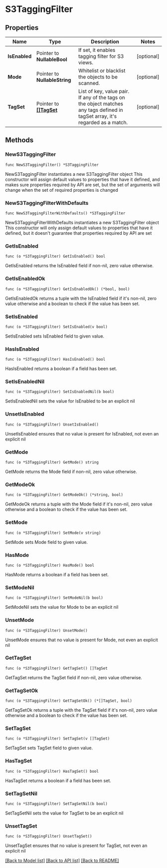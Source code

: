 # S3TaggingFilter

## Properties

Name | Type | Description | Notes
------------ | ------------- | ------------- | -------------
**IsEnabled** | Pointer to **NullableBool** | If set, it enables tagging filter for S3 views. | [optional] 
**Mode** | Pointer to **NullableString** | Whitelist or blacklist the objects to be scanned. | [optional] 
**TagSet** | Pointer to [**[]TagSet**](TagSet.md) | List of key, value pair. If any of the tags on the object matches any tags defined in tagSet array, it&#39;s regarded as a match. | [optional] 

## Methods

### NewS3TaggingFilter

`func NewS3TaggingFilter() *S3TaggingFilter`

NewS3TaggingFilter instantiates a new S3TaggingFilter object
This constructor will assign default values to properties that have it defined,
and makes sure properties required by API are set, but the set of arguments
will change when the set of required properties is changed

### NewS3TaggingFilterWithDefaults

`func NewS3TaggingFilterWithDefaults() *S3TaggingFilter`

NewS3TaggingFilterWithDefaults instantiates a new S3TaggingFilter object
This constructor will only assign default values to properties that have it defined,
but it doesn't guarantee that properties required by API are set

### GetIsEnabled

`func (o *S3TaggingFilter) GetIsEnabled() bool`

GetIsEnabled returns the IsEnabled field if non-nil, zero value otherwise.

### GetIsEnabledOk

`func (o *S3TaggingFilter) GetIsEnabledOk() (*bool, bool)`

GetIsEnabledOk returns a tuple with the IsEnabled field if it's non-nil, zero value otherwise
and a boolean to check if the value has been set.

### SetIsEnabled

`func (o *S3TaggingFilter) SetIsEnabled(v bool)`

SetIsEnabled sets IsEnabled field to given value.

### HasIsEnabled

`func (o *S3TaggingFilter) HasIsEnabled() bool`

HasIsEnabled returns a boolean if a field has been set.

### SetIsEnabledNil

`func (o *S3TaggingFilter) SetIsEnabledNil(b bool)`

 SetIsEnabledNil sets the value for IsEnabled to be an explicit nil

### UnsetIsEnabled
`func (o *S3TaggingFilter) UnsetIsEnabled()`

UnsetIsEnabled ensures that no value is present for IsEnabled, not even an explicit nil
### GetMode

`func (o *S3TaggingFilter) GetMode() string`

GetMode returns the Mode field if non-nil, zero value otherwise.

### GetModeOk

`func (o *S3TaggingFilter) GetModeOk() (*string, bool)`

GetModeOk returns a tuple with the Mode field if it's non-nil, zero value otherwise
and a boolean to check if the value has been set.

### SetMode

`func (o *S3TaggingFilter) SetMode(v string)`

SetMode sets Mode field to given value.

### HasMode

`func (o *S3TaggingFilter) HasMode() bool`

HasMode returns a boolean if a field has been set.

### SetModeNil

`func (o *S3TaggingFilter) SetModeNil(b bool)`

 SetModeNil sets the value for Mode to be an explicit nil

### UnsetMode
`func (o *S3TaggingFilter) UnsetMode()`

UnsetMode ensures that no value is present for Mode, not even an explicit nil
### GetTagSet

`func (o *S3TaggingFilter) GetTagSet() []TagSet`

GetTagSet returns the TagSet field if non-nil, zero value otherwise.

### GetTagSetOk

`func (o *S3TaggingFilter) GetTagSetOk() (*[]TagSet, bool)`

GetTagSetOk returns a tuple with the TagSet field if it's non-nil, zero value otherwise
and a boolean to check if the value has been set.

### SetTagSet

`func (o *S3TaggingFilter) SetTagSet(v []TagSet)`

SetTagSet sets TagSet field to given value.

### HasTagSet

`func (o *S3TaggingFilter) HasTagSet() bool`

HasTagSet returns a boolean if a field has been set.

### SetTagSetNil

`func (o *S3TaggingFilter) SetTagSetNil(b bool)`

 SetTagSetNil sets the value for TagSet to be an explicit nil

### UnsetTagSet
`func (o *S3TaggingFilter) UnsetTagSet()`

UnsetTagSet ensures that no value is present for TagSet, not even an explicit nil

[[Back to Model list]](../README.md#documentation-for-models) [[Back to API list]](../README.md#documentation-for-api-endpoints) [[Back to README]](../README.md)


